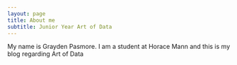 ```yaml
---
layout: page
title: About me
subtitle: Junior Year Art of Data
---
```


My name is Grayden Pasmore. I am a student at Horace Mann and this is my blog regarding Art of Data



